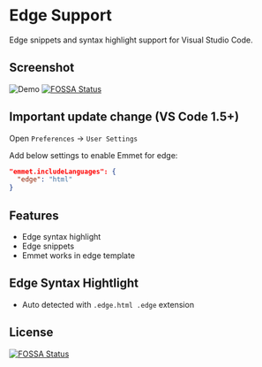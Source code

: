 # Edge Support

Edge snippets and syntax highlight support for Visual Studio Code.



## Screenshot

![Demo](https://github.com/duyluonglc/vscode-edge/raw/master/images/screenshot.png)
[![FOSSA Status](https://app.fossa.io/api/projects/git%2Bgithub.com%2Fduyluonglc%2Fvscode-edge.svg?type=shield)](https://app.fossa.io/projects/git%2Bgithub.com%2Fduyluonglc%2Fvscode-edge?ref=badge_shield)

## Important update change (VS Code 1.5+)

Open `Preferences` -> `User Settings`

Add below settings to enable Emmet for edge:

```json
"emmet.includeLanguages": {
  "edge": "html"
}
```

## Features

* Edge syntax highlight
* Edge snippets
* Emmet works in edge template

## Edge Syntax Hightlight

* Auto detected with `.edge.html .edge` extension



## License
[![FOSSA Status](https://app.fossa.io/api/projects/git%2Bgithub.com%2Fduyluonglc%2Fvscode-edge.svg?type=large)](https://app.fossa.io/projects/git%2Bgithub.com%2Fduyluonglc%2Fvscode-edge?ref=badge_large)